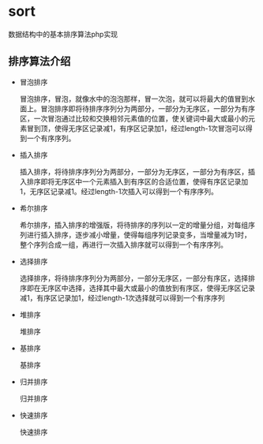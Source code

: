 # sort
数据结构中的基本排序算法php实现

## 排序算法介绍

* 冒泡排序

    冒泡排序，冒泡，就像水中的泡泡那样，冒一次泡，就可以将最大的值冒到水面上。冒泡排序即将待排序序列分为两部分，一部分为无序区，一部分为有序区，一次冒泡通过比较和交换相邻元素值的位置，使关键词中最大或最小的元素冒到顶，使得无序区记录减1，有序区记录加1，经过length-1次冒泡可以得到一个有序序列。
    
* 插入排序

    插入排序，将待排序序列分为两部分，一部分为无序区，一部分为有序区，插入排序即将无序区中一个元素插入到有序区的合适位置，使得有序区记录加1，无序区记录减1。经过length-1次插入可以得到一个有序序列。
    
* 希尔排序

    希尔排序，插入排序的增强版，将待排序的序列以一定的增量分组，对每组序列进行插入排序，逐步减小增量，使得每组序列记录变多，当增量减为1时，整个序列合成一组，再进行一次插入排序就可以得到一个有序序列。
    
* 选择排序

    选择排序，将待排序序列分为两部分，一部分无序区，一部分有序区，选择排序即在无序区中选择，选择其中最大或最小的值放到有序区，使得无序区记录减1，有序区记录加1，经过length-1次选择就可以得到一个有序序列
    
* 堆排序

    堆排序
    
* 基排序

    基排序
    
* 归并排序

    归并排序
    
* 快速排序

    快速排序
    